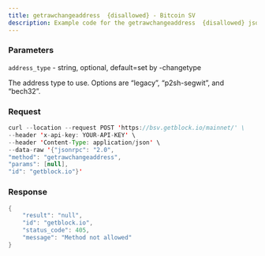 ```yaml
---
title: getrawchangeaddress  {disallowed} - Bitcoin SV
description: Example code for the getrawchangeaddress  {disallowed} json-rpc method. Сomplete guide on how to use getrawchangeaddress  {disallowed} json-rpc in GetBlock.io Web3 documentation.
---
```


### Parameters


`address_type` - string, optional, default=set by -changetype

The address type to use. Options are “legacy”, “p2sh-segwit”, and
“bech32”.

### Request

``` java
curl --location --request POST 'https://bsv.getblock.io/mainnet/' \ 
--header 'x-api-key: YOUR-API-KEY' \ 
--header 'Content-Type: application/json' \ 
--data-raw '{"jsonrpc": "2.0",
"method": "getrawchangeaddress",
"params": [null],
"id": "getblock.io"}'
```

###  Response

``` java
{
    "result": "null",
    "id": "getblock.io",
    "status_code": 405,
    "message": "Method not allowed"
}
```

